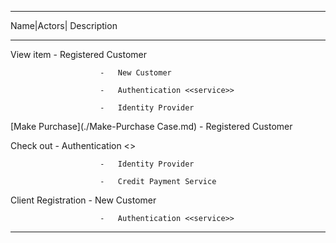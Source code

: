   --------------------------------------------------------------------------------
  Name|Actors| Description
  --------------------- -------------------------------------------- -------------
  View item             -   Registered Customer                      
                                                                     
                        -   New Customer                             
                                                                     
                        -   Authentication <<service>>
                                                                     
                        -   Identity Provider                        
                                                                     
                                                                     

  [Make Purchase](./Make-Purchase Case.md)          -   Registered Customer                      
                                                                     
                                                                     

  Check out             -   Authentication <<service>> 
                                                                     
                        -   Identity Provider                        
                                                                     
                        -   Credit Payment Service                   
                                                                     
                                                                     

  Client Registration   -   New Customer                             
                                                                     
                        -   Authentication <<service>> 
                                                                     
                                                                     

                                                                     

                                                                     
  --------------------------------------------------------------------------------


